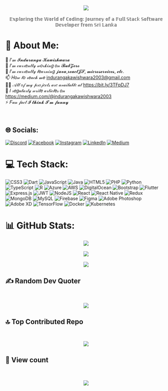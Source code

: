 <div align="center">
<img src="https://media1.giphy.com/media/S8rEAbtG4WA2ULH7CH/giphy.gif" align="center" />
</div>  
  
<br/>

<div align="center">𝔼𝕩𝕡𝕝𝕠𝕣𝕚𝕟𝕘 𝕥𝕙𝕖 𝕎𝕠𝕣𝕝𝕕 𝕠𝕗 ℂ𝕠𝕕𝕚𝕟𝕘: 𝕁𝕠𝕦𝕣𝕟𝕖𝕪 𝕠𝕗 𝕒 𝔽𝕦𝕝𝕝 𝕊𝕥𝕒𝕔𝕜 𝕊𝕠𝕗𝕥𝕨𝕒𝕣𝕖 𝔻𝕖𝕧𝕖𝕝𝕠𝕡𝕖𝕣 𝕗𝕣𝕠𝕞 𝕊𝕣𝕚 𝕃𝕒𝕟𝕜𝕒</div>  
  

# 💫 About Me:
👋 𝐼'𝓂 𝓘𝓷𝓭𝓾𝓻𝓪𝓷𝓰𝓪 𝓚𝓪𝔀𝓲𝓼𝓱𝔀𝓪𝓻𝓪<br>🔭 𝐼’𝓂 𝒸𝓊𝓇𝓇𝑒𝓃𝓉𝓁𝓎 𝓌𝑜𝓇𝓀𝒾𝓃𝑔 𝑜𝓃 𝓑𝓾𝓫𝓩𝓮𝓻𝓸<br>🌱 𝐼’𝓂 𝒸𝓊𝓇𝓇𝑒𝓃𝓉𝓁𝓎 𝓁𝑒𝒶𝓇𝓃𝒾𝓃𝑔 𝓳𝓪𝓿𝓪,𝓻𝓮𝓪𝓬𝓽𝓙𝓢, 𝓶𝓲𝓬𝓻𝓸𝓼𝓮𝓻𝓿𝓲𝓬𝓮𝓼, 𝓮𝓽𝓬.<br>📫 𝐻𝑜𝓌 𝓉𝑜 𝓇𝑒𝒶𝒸𝒽 𝓂𝑒 indurangakawishwara2003@gmail.com<br>👨‍💻 𝒜𝓁𝓁 𝑜𝒻 𝓂𝓎 𝓅𝓇𝑜𝒿𝑒𝒸𝓉𝓈 𝒶𝓇𝑒 𝒶𝓋𝒶𝒾𝓁𝒶𝒷𝓁𝑒 𝒶𝓉 https://bit.ly/3TFpDJ7<br>📝 𝐼 𝓇𝑒𝑔𝓊𝓁𝒶𝓇𝓁𝓎 𝓌𝓇𝒾𝓉𝑒 𝒶𝓇𝓉𝒾𝒸𝓁𝑒𝓈 𝑜𝓃 https://medium.com/@indurangakawishwara2003<br>⚡ 𝐹𝓊𝓃 𝒻𝒶𝒸𝓉 𝓘 𝓽𝓱𝓲𝓷𝓴 𝓘'𝓶 𝓯𝓾𝓷𝓷𝔂

<br/>  

## 🌐 Socials:
[![Discord](https://img.shields.io/badge/Discord-%237289DA.svg?logo=discord&logoColor=white)](https://discord.gg/#7082) [![Facebook](https://img.shields.io/badge/Facebook-%231877F2.svg?logo=Facebook&logoColor=white)](https://facebook.com/induranga.kawishwara.7) [![Instagram](https://img.shields.io/badge/Instagram-%23E4405F.svg?logo=Instagram&logoColor=white)](https://instagram.com/_induranga_kawishwara_) [![LinkedIn](https://img.shields.io/badge/LinkedIn-%230077B5.svg?logo=linkedin&logoColor=white)](https://linkedin.com/in/induranga-kawishwara-6397a328b) [![Medium](https://img.shields.io/badge/Medium-12100E?logo=medium&logoColor=white)](https://medium.com/@@indurangakawishwara2003) 

# 💻 Tech Stack:
![CSS3](https://img.shields.io/badge/css3-%231572B6.svg?style=for-the-badge&logo=css3&logoColor=white) ![Dart](https://img.shields.io/badge/dart-%230175C2.svg?style=for-the-badge&logo=dart&logoColor=white) ![JavaScript](https://img.shields.io/badge/javascript-%23323330.svg?style=for-the-badge&logo=javascript&logoColor=%23F7DF1E) ![Java](https://img.shields.io/badge/java-%23ED8B00.svg?style=for-the-badge&logo=openjdk&logoColor=white) ![HTML5](https://img.shields.io/badge/html5-%23E34F26.svg?style=for-the-badge&logo=html5&logoColor=white) ![PHP](https://img.shields.io/badge/php-%23777BB4.svg?style=for-the-badge&logo=php&logoColor=white) ![Python](https://img.shields.io/badge/python-3670A0?style=for-the-badge&logo=python&logoColor=ffdd54) ![TypeScript](https://img.shields.io/badge/typescript-%23007ACC.svg?style=for-the-badge&logo=typescript&logoColor=white) ![R](https://img.shields.io/badge/r-%23276DC3.svg?style=for-the-badge&logo=r&logoColor=white) ![Azure](https://img.shields.io/badge/azure-%230072C6.svg?style=for-the-badge&logo=microsoftazure&logoColor=white) ![AWS](https://img.shields.io/badge/AWS-%23FF9900.svg?style=for-the-badge&logo=amazon-aws&logoColor=white) ![DigitalOcean](https://img.shields.io/badge/DigitalOcean-%230167ff.svg?style=for-the-badge&logo=digitalOcean&logoColor=white) ![Bootstrap](https://img.shields.io/badge/bootstrap-%238511FA.svg?style=for-the-badge&logo=bootstrap&logoColor=white) ![Flutter](https://img.shields.io/badge/Flutter-%2302569B.svg?style=for-the-badge&logo=Flutter&logoColor=white) ![Express.js](https://img.shields.io/badge/express.js-%23404d59.svg?style=for-the-badge&logo=express&logoColor=%2361DAFB) ![JWT](https://img.shields.io/badge/JWT-black?style=for-the-badge&logo=JSON%20web%20tokens) ![NodeJS](https://img.shields.io/badge/node.js-6DA55F?style=for-the-badge&logo=node.js&logoColor=white) ![React](https://img.shields.io/badge/react-%2320232a.svg?style=for-the-badge&logo=react&logoColor=%2361DAFB) ![React Native](https://img.shields.io/badge/react_native-%2320232a.svg?style=for-the-badge&logo=react&logoColor=%2361DAFB) ![Redux](https://img.shields.io/badge/redux-%23593d88.svg?style=for-the-badge&logo=redux&logoColor=white) ![MongoDB](https://img.shields.io/badge/MongoDB-%234ea94b.svg?style=for-the-badge&logo=mongodb&logoColor=white) ![MySQL](https://img.shields.io/badge/mysql-%2300000f.svg?style=for-the-badge&logo=mysql&logoColor=white) ![Firebase](https://img.shields.io/badge/Firebase-039BE5?style=for-the-badge&logo=Firebase&logoColor=white) ![Figma](https://img.shields.io/badge/figma-%23F24E1E.svg?style=for-the-badge&logo=figma&logoColor=white) ![Adobe Photoshop](https://img.shields.io/badge/adobe%20photoshop-%2331A8FF.svg?style=for-the-badge&logo=adobe%20photoshop&logoColor=white) ![Adobe XD](https://img.shields.io/badge/Adobe%20XD-470137?style=for-the-badge&logo=Adobe%20XD&logoColor=#FF61F6) ![TensorFlow](https://img.shields.io/badge/TensorFlow-%23FF6F00.svg?style=for-the-badge&logo=TensorFlow&logoColor=white) ![Docker](https://img.shields.io/badge/docker-%230db7ed.svg?style=for-the-badge&logo=docker&logoColor=white) ![Kubernetes](https://img.shields.io/badge/kubernetes-%23326ce5.svg?style=for-the-badge&logo=kubernetes&logoColor=white)

# 📊 GitHub Stats:
<div align="center">

  ![](https://github-readme-stats.vercel.app/api?username=Induranga-kawishwara&theme=dark&hide_border=false&include_all_commits=true&count_private=true)<br/><br/>
  ![](https://github-readme-streak-stats.herokuapp.com/?user=Induranga-kawishwara&theme=dark&hide_border=false)<br/><br/>
  ![](https://github-readme-stats.vercel.app/api/top-langs/?username=Induranga-kawishwara&theme=dark&hide_border=false&include_all_commits=true&count_private=true&layout=compact)

</div>




## ✍️ Random Dev Quoter
<br/>
<div align="center">
  
  ![](https://quotes-github-readme.vercel.app/api?type=horizontal&theme=radical)

</div>

## 🔝 Top Contributed Repo
<br/>
<div align="center">

  ![](https://github-contributor-stats.vercel.app/api?username=Induranga-kawishwara&limit=5&theme=dark&combine_all_yearly_contributions=true)

</div>

## 👀 View count 
  
<br/>  
<br/>  

<div align="center">
<img src="https://komarev.com/ghpvc/?username=induranga-kawishwara&&style=flat-square" align="center" />
</div>  
<br><br>


